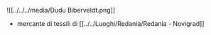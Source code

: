 ![[../../../media/Dudu Biberveldt.png]]
- mercante di tessili di [[../../Luoghi/Redania/Redania - Novigrad]] 